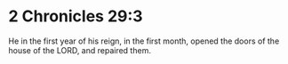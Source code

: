 # 2 Chronicles 29:3

He in the first year of his reign, in the first month, opened the doors of the house of the LORD, and repaired them.